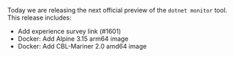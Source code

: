 
Today we are releasing the next official preview of the `dotnet monitor` tool. This release includes:

- Add experience survey link (#1601)
- Docker: Add Alpine 3.15 arm64 image
- Docker: Add CBL-Mariner 2.0 amd64 image
